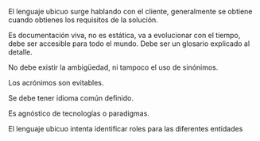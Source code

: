 El lenguaje ubicuo surge hablando con el cliente, generalmente se obtiene cuando obtienes los requisitos de la solución.

Es documentación viva, no es estática, va a evolucionar con el tiempo, debe ser accesible para todo el mundo. Debe ser un glosario explicado al detalle.

No debe existir la ambigüedad, ni tampoco el uso de sinónimos.

Los acrónimos son evitables.

Se debe tener idioma común definido.

Es agnóstico de tecnologías o paradigmas.

El lenguaje ubicuo intenta identificar roles para las diferentes entidades